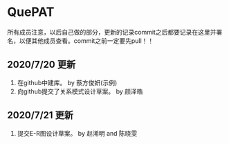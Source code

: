 # QuePAT
所有成员注意，以后自己做的部分，更新的记录commit之后都要记录在这里并署名，以便其他成员查看。commit之前一定要先pull！！
## 2020/7/20 更新
1. 在github中建库。 by 蔡方俊妍(示例)
2. 向github提交了关系模式设计草案。 by 颜泽皓

## 2020/7/21 更新

1. 提交E-R图设计草案。 by 赵浠明 and 陈晓雯